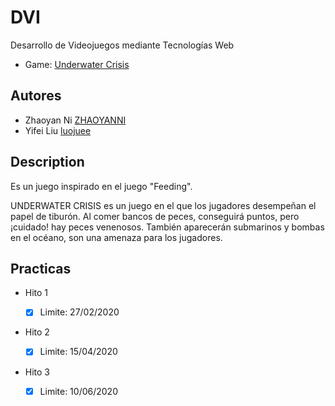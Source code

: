 # DVI
Desarrollo de Videojuegos mediante Tecnologías Web
* Game: [Underwater Crisis](https://luojuee.github.io/DVIproyecto/)

## Autores
* Zhaoyan Ni [ZHAOYANNI](https://github.com/ZHAOYANNI)
* Yifei Liu [luojuee](https://github.com/luojuee)


## Description
  Es un juego inspirado en el juego "Feeding".

  UNDERWATER CRISIS es un juego en el que los jugadores desempeñan el papel de tiburón.
  Al comer bancos de peces, conseguirá puntos, pero ¡cuidado! hay peces venenosos.
  También aparecerán submarinos y bombas en el océano, son una amenaza para los jugadores. 

## Practicas
* Hito 1

  - [x] Limite: 27/02/2020

* Hito 2

  - [x] Limite: 15/04/2020

* Hito 3

  - [x] Limite: 10/06/2020
